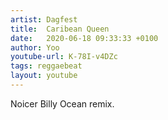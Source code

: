 ```yaml
---
artist: Dagfest 
title:  Caribean Queen
date:   2020-06-18 09:33:33 +0100
author: Yoo
youtube-url: K-78I-v4DZc
tags: reggaebeat
layout: youtube
---
```


Noicer Billy Ocean remix.
</div>
